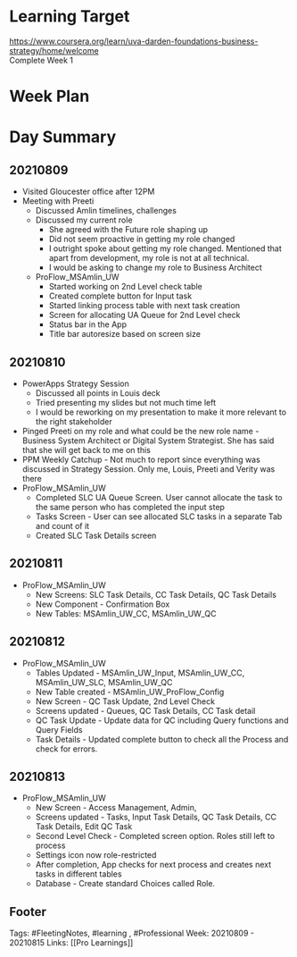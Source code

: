 # Learning Target  

https://www.coursera.org/learn/uva-darden-foundations-business-strategy/home/welcome  
Complete Week 1   
    

# Week Plan  

  

# Day Summary 
## 20210809
- Visited Gloucester office after 12PM
- Meeting with Preeti
	- Discussed Amlin timelines, challenges
	- Discussed my current role
		- She agreed with the Future role shaping up
		- Did not seem proactive in getting my role changed
		- I outright spoke about getting my role changed. Mentioned that apart from development, my role is not at all technical. 
		- I would be asking to change my role to Business Architect
	- ProFlow_MSAmlin_UW
		- Started working on 2nd Level check table
		- Created complete button for Input task
		- Started linking process table with next task creation
		- Screen for allocating UA Queue for 2nd Level check
		- Status bar in the App
		- Title bar autoresize based on screen size


## 20210810
- PowerApps Strategy Session
	- Discussed all points in Louis deck
	- Tried presenting my slides but not much time left
	- I would be reworking on my presentation to make it more relevant to the right stakeholder
- Pinged Preeti on my role and what could be the new role name - Business System Architect or Digital System Strategist. She has said that she will get back to me on this
- PPM Weekly Catchup - Not much to report since everything was discussed in Strategy Session. Only me, Louis, Preeti and Verity was there
- ProFlow_MSAmlin_UW
	- Completed SLC UA Queue Screen. User cannot allocate the task to the same person who has completed the input step
	- Tasks Screen - User can see allocated SLC tasks in a separate Tab and count of it
	- Created SLC Task Details screen

## 20210811
- ProFlow_MSAmlin_UW
	- New Screens: SLC Task Details, CC Task Details, QC Task Details
	- New Component - Confirmation Box
	- New Tables: MSAmlin_UW_CC, MSAmlin_UW_QC


## 20210812
- ProFlow_MSAmlin_UW
	- Tables Updated - MSAmlin_UW_Input, MSAmlin_UW_CC, MSAmlin_UW_SLC, MSAmlin_UW_QC
	- New Table created - MSAmlin_UW_ProFlow_Config
	- New Screen - QC Task Update, 2nd Level Check
	- Screens updated - Queues, QC Task Details, CC Task detail
	- QC Task Update - Update data for QC including Query functions and Query Fields
	- Task Details - Updated complete button to check all the Process and check for errors.

## 20210813
- ProFlow_MSAmlin_UW
	- New Screen - Access Management, Admin, 
	- Screens updated - Tasks, Input Task Details, QC Task Details, CC Task Details, Edit QC Task
	- Second Level Check - Completed screen option. Roles still left to process
	- Settings icon now role-restricted
	- After completion, App checks for next process and creates next tasks in different tables
	- Database - Create standard Choices called Role.



## Footer

Tags: #FleetingNotes, #learning , #Professional
Week: 20210809 - 20210815
Links: [[Pro Learnings]]

<!--
Comment - 
-->
<!--stackedit_data:
eyJoaXN0b3J5IjpbMTA5OTk3OTk5OSwyMDg2MTUwMDg5LC0xNz
Y3NzUyMjAzLC01MTE0MDY2NzYsLTU1MDk3MjE5NiwtMTA3MTM2
OTQ4MiwyOTg3MzEzMTUsNDgwMzc2OTc2XX0=
-->